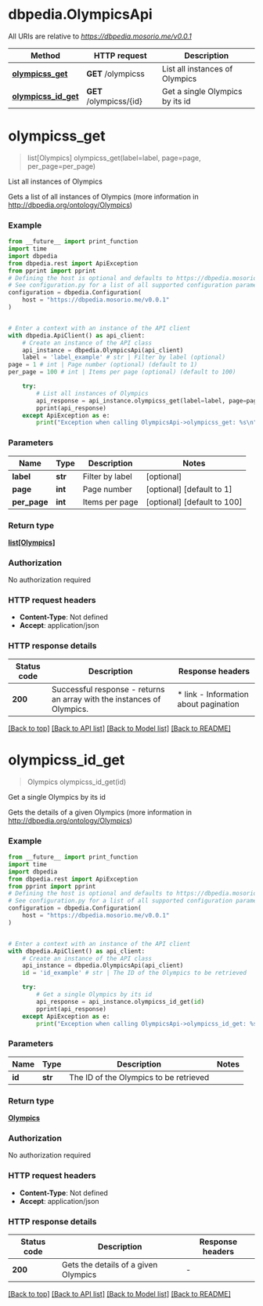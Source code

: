 # dbpedia.OlympicsApi

All URIs are relative to *https://dbpedia.mosorio.me/v0.0.1*

Method | HTTP request | Description
------------- | ------------- | -------------
[**olympicss_get**](OlympicsApi.md#olympicss_get) | **GET** /olympicss | List all instances of Olympics
[**olympicss_id_get**](OlympicsApi.md#olympicss_id_get) | **GET** /olympicss/{id} | Get a single Olympics by its id


# **olympicss_get**
> list[Olympics] olympicss_get(label=label, page=page, per_page=per_page)

List all instances of Olympics

Gets a list of all instances of Olympics (more information in http://dbpedia.org/ontology/Olympics)

### Example

```python
from __future__ import print_function
import time
import dbpedia
from dbpedia.rest import ApiException
from pprint import pprint
# Defining the host is optional and defaults to https://dbpedia.mosorio.me/v0.0.1
# See configuration.py for a list of all supported configuration parameters.
configuration = dbpedia.Configuration(
    host = "https://dbpedia.mosorio.me/v0.0.1"
)


# Enter a context with an instance of the API client
with dbpedia.ApiClient() as api_client:
    # Create an instance of the API class
    api_instance = dbpedia.OlympicsApi(api_client)
    label = 'label_example' # str | Filter by label (optional)
page = 1 # int | Page number (optional) (default to 1)
per_page = 100 # int | Items per page (optional) (default to 100)

    try:
        # List all instances of Olympics
        api_response = api_instance.olympicss_get(label=label, page=page, per_page=per_page)
        pprint(api_response)
    except ApiException as e:
        print("Exception when calling OlympicsApi->olympicss_get: %s\n" % e)
```

### Parameters

Name | Type | Description  | Notes
------------- | ------------- | ------------- | -------------
 **label** | **str**| Filter by label | [optional] 
 **page** | **int**| Page number | [optional] [default to 1]
 **per_page** | **int**| Items per page | [optional] [default to 100]

### Return type

[**list[Olympics]**](Olympics.md)

### Authorization

No authorization required

### HTTP request headers

 - **Content-Type**: Not defined
 - **Accept**: application/json

### HTTP response details
| Status code | Description | Response headers |
|-------------|-------------|------------------|
**200** | Successful response - returns an array with the instances of Olympics. |  * link - Information about pagination <br>  |

[[Back to top]](#) [[Back to API list]](../README.md#documentation-for-api-endpoints) [[Back to Model list]](../README.md#documentation-for-models) [[Back to README]](../README.md)

# **olympicss_id_get**
> Olympics olympicss_id_get(id)

Get a single Olympics by its id

Gets the details of a given Olympics (more information in http://dbpedia.org/ontology/Olympics)

### Example

```python
from __future__ import print_function
import time
import dbpedia
from dbpedia.rest import ApiException
from pprint import pprint
# Defining the host is optional and defaults to https://dbpedia.mosorio.me/v0.0.1
# See configuration.py for a list of all supported configuration parameters.
configuration = dbpedia.Configuration(
    host = "https://dbpedia.mosorio.me/v0.0.1"
)


# Enter a context with an instance of the API client
with dbpedia.ApiClient() as api_client:
    # Create an instance of the API class
    api_instance = dbpedia.OlympicsApi(api_client)
    id = 'id_example' # str | The ID of the Olympics to be retrieved

    try:
        # Get a single Olympics by its id
        api_response = api_instance.olympicss_id_get(id)
        pprint(api_response)
    except ApiException as e:
        print("Exception when calling OlympicsApi->olympicss_id_get: %s\n" % e)
```

### Parameters

Name | Type | Description  | Notes
------------- | ------------- | ------------- | -------------
 **id** | **str**| The ID of the Olympics to be retrieved | 

### Return type

[**Olympics**](Olympics.md)

### Authorization

No authorization required

### HTTP request headers

 - **Content-Type**: Not defined
 - **Accept**: application/json

### HTTP response details
| Status code | Description | Response headers |
|-------------|-------------|------------------|
**200** | Gets the details of a given Olympics |  -  |

[[Back to top]](#) [[Back to API list]](../README.md#documentation-for-api-endpoints) [[Back to Model list]](../README.md#documentation-for-models) [[Back to README]](../README.md)

